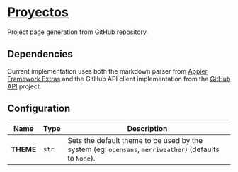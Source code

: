 # [Proyectos](http://proyectos.hive.pt)

Project page generation from GitHub repository.

## Dependencies

Current implementation uses both the markdown parser from [Appier Framework Extras](https://github.com/hivesolutions/appier_extras) and the GitHub API client implementation from the [GitHub API](https://github.com/hivesolutions/github_api) project.

## Configuration

| Name | Type | Description |
| ----- | ----- | ----- |
| **THEME** | `str` | Sets the default theme to be used by the system (eg: `opensans`, `merriweather`) (defaults to `None`). |
